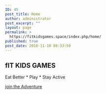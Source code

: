 ```yaml
---
ID: 45
post_title: Home
author: administrator
post_excerpt: ""
layout: page
permalink: >
  https://fitkidsgames.space/index.php/home/
published: true
post_date: 2018-11-10 08:33:59
---
```

<h2>fIT KIDS GAMES</h2>		
			<p>Eat Better * Play * Stay Active</p>		
			<a href="#https://fitkidsgames.space/index.php/about/?preview_id=49&amp;preview_nonce=596445d34a&amp;_thumbnail_id=-1&amp;preview=true" target="_blank" role="button">
						join the Adventure
					</a>